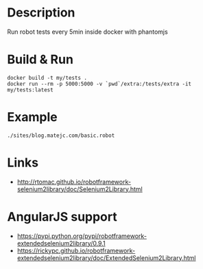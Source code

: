 Description
===========

Run robot tests every 5min inside docker with phantomjs


Build & Run
===========

    docker build -t my/tests .
    docker run --rm -p 5000:5000 -v `pwd`/extra:/tests/extra -it my/tests:latest


Example
=======

    ./sites/blog.matejc.com/basic.robot


Links
=====

  - http://rtomac.github.io/robotframework-selenium2library/doc/Selenium2Library.html


AngularJS support
=================

  - https://pypi.python.org/pypi/robotframework-extendedselenium2library/0.9.1
  - https://rickypc.github.io/robotframework-extendedselenium2library/doc/ExtendedSelenium2Library.html
